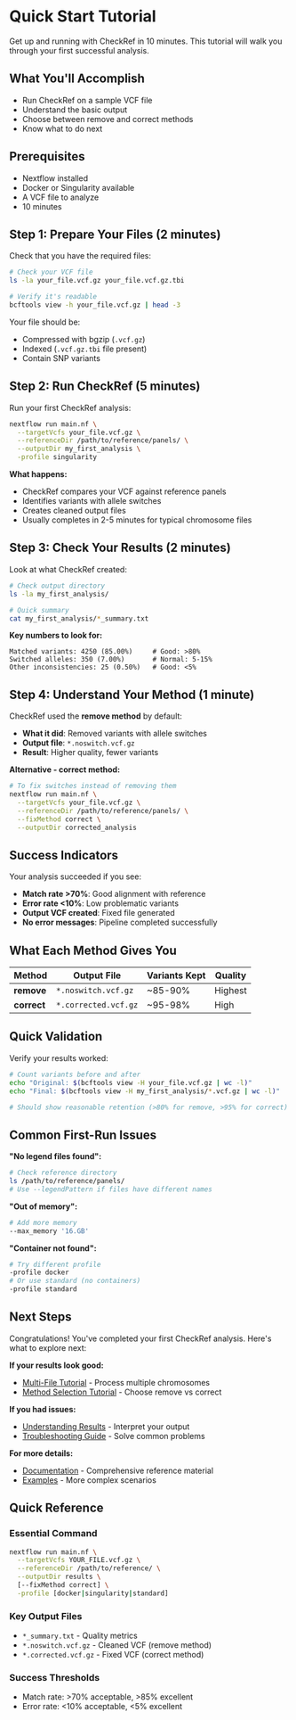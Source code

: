 # Quick Start Tutorial

Get up and running with CheckRef in 10 minutes. This tutorial will walk you through your first successful analysis.

## What You'll Accomplish

- Run CheckRef on a sample VCF file
- Understand the basic output
- Choose between remove and correct methods
- Know what to do next

## Prerequisites

- Nextflow installed
- Docker or Singularity available
- A VCF file to analyze
- 10 minutes

## Step 1: Prepare Your Files (2 minutes)

Check that you have the required files:

```bash
# Check your VCF file
ls -la your_file.vcf.gz your_file.vcf.gz.tbi

# Verify it's readable
bcftools view -h your_file.vcf.gz | head -3
```

Your file should be:
- Compressed with bgzip (`.vcf.gz`)
- Indexed (`.vcf.gz.tbi` file present)
- Contain SNP variants

## Step 2: Run CheckRef (5 minutes)

Run your first CheckRef analysis:

```bash
nextflow run main.nf \
  --targetVcfs your_file.vcf.gz \
  --referenceDir /path/to/reference/panels/ \
  --outputDir my_first_analysis \
  -profile singularity
```

**What happens:**
- CheckRef compares your VCF against reference panels
- Identifies variants with allele switches
- Creates cleaned output files
- Usually completes in 2-5 minutes for typical chromosome files

## Step 3: Check Your Results (2 minutes)

Look at what CheckRef created:

```bash
# Check output directory
ls -la my_first_analysis/

# Quick summary
cat my_first_analysis/*_summary.txt
```

**Key numbers to look for:**
```
Matched variants: 4250 (85.00%)     # Good: >80%
Switched alleles: 350 (7.00%)       # Normal: 5-15% 
Other inconsistencies: 25 (0.50%)   # Good: <5%
```

## Step 4: Understand Your Method (1 minute)

CheckRef used the **remove method** by default:
- **What it did**: Removed variants with allele switches
- **Output file**: `*.noswitch.vcf.gz`
- **Result**: Higher quality, fewer variants

**Alternative - correct method:**
```bash
# To fix switches instead of removing them
nextflow run main.nf \
  --targetVcfs your_file.vcf.gz \
  --referenceDir /path/to/reference/panels/ \
  --fixMethod correct \
  --outputDir corrected_analysis
```

## Success Indicators

Your analysis succeeded if you see:
- **Match rate >70%**: Good alignment with reference
- **Error rate <10%**: Low problematic variants  
- **Output VCF created**: Fixed file generated
- **No error messages**: Pipeline completed successfully

## What Each Method Gives You

| Method | Output File | Variants Kept | Quality |
|--------|-------------|---------------|---------|
| **remove** | `*.noswitch.vcf.gz` | ~85-90% | Highest |
| **correct** | `*.corrected.vcf.gz` | ~95-98% | High |

## Quick Validation

Verify your results worked:

```bash
# Count variants before and after
echo "Original: $(bcftools view -H your_file.vcf.gz | wc -l)"
echo "Final: $(bcftools view -H my_first_analysis/*.vcf.gz | wc -l)"

# Should show reasonable retention (>80% for remove, >95% for correct)
```

## Common First-Run Issues

**"No legend files found":**
```bash
# Check reference directory
ls /path/to/reference/panels/
# Use --legendPattern if files have different names
```

**"Out of memory":**
```bash
# Add more memory
--max_memory '16.GB'
```

**"Container not found":**
```bash
# Try different profile
-profile docker
# Or use standard (no containers)
-profile standard
```

## Next Steps

Congratulations! You've completed your first CheckRef analysis. Here's what to explore next:

**If your results look good:**
- [Multi-File Tutorial](./multi-file-tutorial) - Process multiple chromosomes
- [Method Selection Tutorial](./method-selection) - Choose remove vs correct

**If you had issues:**
- [Understanding Results](/docs/understanding-results) - Interpret your output
- [Troubleshooting Guide](/docs/troubleshooting) - Solve common problems

**For more details:**
- [Documentation](/docs/) - Comprehensive reference material
- [Examples](/examples/) - More complex scenarios

## Quick Reference

### Essential Command
```bash
nextflow run main.nf \
  --targetVcfs YOUR_FILE.vcf.gz \
  --referenceDir /path/to/reference/ \
  --outputDir results \
  [--fixMethod correct] \
  -profile [docker|singularity|standard]
```

### Key Output Files
- `*_summary.txt` - Quality metrics
- `*.noswitch.vcf.gz` - Cleaned VCF (remove method)
- `*.corrected.vcf.gz` - Fixed VCF (correct method)

### Success Thresholds
- Match rate: >70% acceptable, >85% excellent
- Error rate: <10% acceptable, <5% excellent